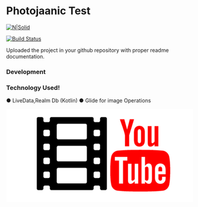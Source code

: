 # Photojaanic Test

[![N|Solid](https://cldup.com/dTxpPi9lDf.thumb.png)](https://github.com/sahil-bhandari/PhotojaanicTest/tree/master)

[![Build Status](https://travis-ci.org/joemccann/dillinger.svg?branch=master)](https://github.com/sahil-bhandari)

Uploaded the project in your github repository with proper readme documentation.



### Development

### Technology Used!

● LiveData,Realm Db (Kotlin)
● Glide for image Operations



[![Watch the video by clicking here...](https://github.com/sahil-bhandari/PhotojaanicTest/blob/master/ytThumb.png)](https://youtu.be/dYApQhc7QBE)
